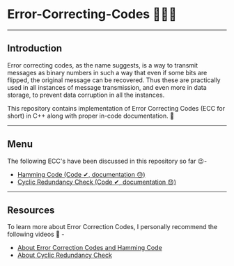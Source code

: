 # Error-Correcting-Codes 👨🏾‍💻

---

## Introduction

Error correcting codes, as the name suggests, is a way to transmit messages as binary numbers in such a way that even if some bits are flipped, the original message can be recovered. Thus these are practically used in all instances of message transmission, and even more in data storage, to prevent data corruption in all the instances.

This repository contains implementation of Error Correcting Codes (ECC for short) in C++ along with proper in-code documentation. 📝

---

## Menu

The following ECC's have been discussed in this repository so far 😉-

- [Hamming Code (Code ✔, documentation 😓)](https://en.wikipedia.org/wiki/Hamming_code)
- [Cyclic Redundancy Check (Code ✔, documentation 😓)](https://en.wikipedia.org/wiki/Cyclic_redundancy_check)

---

## Resources

To learn more about Error Correction Codes, I personally recommend the following videos 🏫 -

- [About Error Correction Codes and Hamming Code](https://www.youtube.com/watch?v=X8jsijhllIA)
- [About Cyclic Redundancy Check](https://www.youtube.com/watch?v=A9g6rTMblz4)
